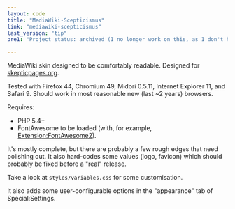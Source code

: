 ```yaml
---
layout: code
title: "MediaWiki-Scepticismus"
link: "mediawiki-scepticismus"
last_version: "tip"
pre1: "Project status: archived (I no longer work on this, as I don't have a MediaWiki install to administer any more. It's still usable, though, and I'll still fix bugs when reported; contact me if you want to take over maintainership)."

---
```



MediaWiki skin designed to be comfortably readable. Designed for
[skepticpages.org](https://skepticpages.org).

Tested with Firefox 44, Chromium 49, Midori 0.5.11, Internet Explorer 11, and
Safari 9. Should work in most reasonable new (last ~2 years) browsers.

Requires:

- PHP 5.4+
- FontAwesome to be loaded (with, for example, [Extension:FontAwesome2][1]).

It's mostly complete, but there are probably a few rough edges that need
polishing out. It also hard-codes some values (logo, favicon) which should
probably be fixed before a "real" release.

Take a look at `styles/variables.css` for some customisation.

It also adds some user-configurable options in the "appearance" tab of
Special:Settings.

[1]: https://www.mediawiki.org/wiki/Extension:FontAwesome2
